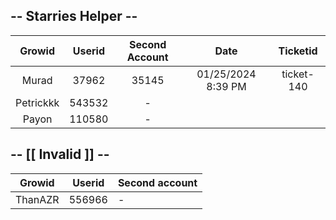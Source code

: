 ## -- Starries Helper --

| Growid | Userid  | Second Account | Date | Ticketid |
| :---: | :---: | :---: | :---: | :---: |
| Murad | 37962 | 35145 | 01/25/2024 8:39 PM | ticket-140 |
| Petrickkk | 543532 | - |
| Payon | 110580 | - |

## -- [[ Invalid ]] --

| Growid | Userid  | Second account |
| ------- | --- | --- |
| ThanAZR | 556966 | - |
